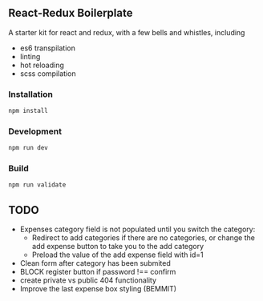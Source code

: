 ## React-Redux Boilerplate

A starter kit for react and redux, with a few bells and whistles, including

* es6 transpilation
* linting
* hot reloading
* scss compilation

### Installation

```bash
npm install
```

### Development

```bash
npm run dev
```

### Build

```bash
npm run validate
```

## TODO

* Expenses category field is not populated until you switch the category:
  * Redirect to add categories if there are no categories, or change the add expense button to take you to the add category
  * Preload the value of the add expense field with id=1
* Clean form after category has been submited
* BLOCK register button if password !== confirm
* create private vs public 404 functionality
* Improve the last expense box styling (BEMMIT)
